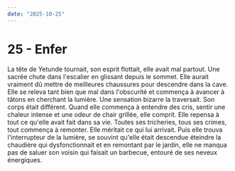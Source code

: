 ```yaml
---
date: "2025-10-25"
---
```

# 25 - Enfer

La tête de Yetunde tournait, son esprit flottait, elle avait mal partout. Une sacrée
chute dans l'escalier en glissant depuis le sommet. Elle aurait vraiment dû mettre de
meilleures chaussures pour descendre dans la cave. Elle se releva tant bien que mal dans
l'obscurité et commença à avancer à tâtons en cherchant la lumière. Une sensation
bizarre la traversait. Son corps était différent. Quand elle commença à entendre des
cris, sentir une chaleur intense et une odeur de chair grillée, elle comprit. Elle
repensa à tout ce qu'elle avait fait dans sa vie. Toutes ses tricheries, tous ses
crimes, tout commença à remonter. Elle méritait ce qui lui arrivait. Puis elle trouva
l'interrupteur de la lumière, se souvint qu'elle était descendue éteindre la chaudière
qui dysfonctionnait et en remontant par le jardin, elle ne manqua pas de saluer son
voisin qui faisait un barbecue, entouré de ses neveux énergiques.
